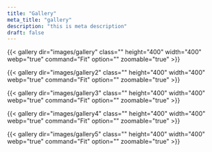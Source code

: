 ```yaml
---
title: "Gallery"
meta_title: "gallery"
description: "this is meta description"
draft: false
---
```




{{< gallery dir="images/gallery" class="" height="400" width="400" webp="true" command="Fit" option="" zoomable="true" >}}

{{< gallery dir="images/gallery2" class="" height="400" width="400" webp="true" command="Fit" option="" zoomable="true" >}}

{{< gallery dir="images/gallery3" class="" height="400" width="400" webp="true" command="Fit" option="" zoomable="true" >}}

{{< gallery dir="images/gallery4" class="" height="400" width="400" webp="true" command="Fit" option="" zoomable="true" >}}

{{< gallery dir="images/gallery5" class="" height="400" width="400" webp="true" command="Fit" option="" zoomable="true" >}}